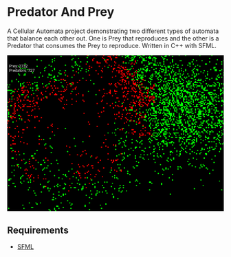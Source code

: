 # Predator And Prey
A Cellular Automata project demonstrating two different types of automata that balance each other out. One is Prey that reproduces and the other is a Predator that consumes the Prey to reproduce. Written in C++ with SFML.

<p align="center">
  <img src="Screenshots/2.png" />
</p>

## Requirements
- [SFML](https://www.sfml-dev.org/index.php)
